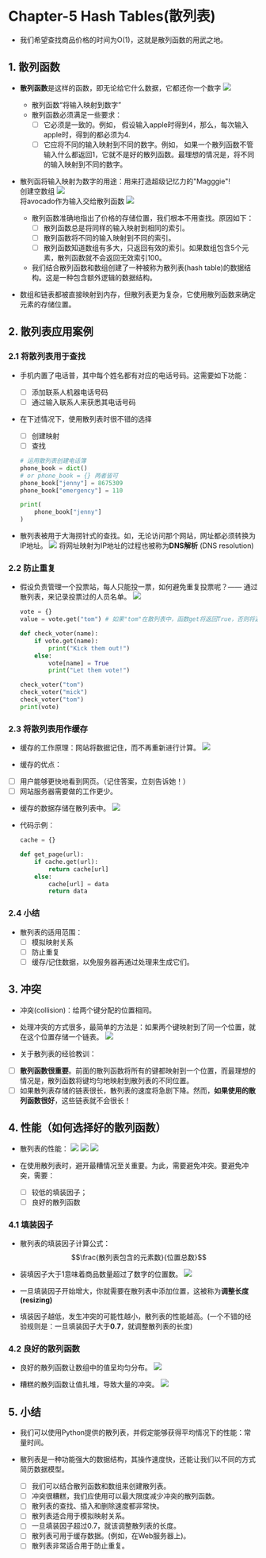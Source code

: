 # Chapter-5 Hash Tables(散列表)

* 我们希望查找商品价格的时间为O(1)，这就是散列函数的用武之地。

## 1. 散列函数

* **散列函数**是这样的函数，即无论给它什么数据，它都还你一个数字
  ![](2022-02-08-15-20-40.png)
  * 散列函数“将输入映射到数字”
  * 散列函数必须满足一些要求：
    * [ ] 它必须是一致的。例如， 假设输入apple时得到4，那么，每次输入apple时，得到的都必须为4.
    * [ ] 它应将不同的输入映射到不同的数字。例如， 如果一个散列函数不管输入什么都返回1，它就不是好的散列函数。最理想的情况是，将不同的输入映射到不同的数字。

* 散列函将输入映射为数字的用途：用来打造超级记忆力的"Magggie"!  
  创建空数组
  ![](2022-02-08-15-27-31.png)  
  将avocado作为输入交给散列函数
  ![](2022-02-08-15-28-23.png)
  * 散列函数准确地指出了价格的存储位置，我们根本不用查找。原因如下：
    * [ ] 散列函数总是将同样的输入映射到相同的索引。
    * [ ] 散列函数将不同的输入映射到不同的索引。
    * [ ] 散列函数知道数组有多大，只返回有效的索引。如果数组包含5个元素，散列函数就不会返回无效索引100。
  * 我们结合散列函数和数组创建了一种被称为散列表(hash table)的数据结构。这是一种包含额外逻辑的数据结构。

* 数组和链表都被直接映射到内存，但散列表更为复杂，它使用散列函数来确定元素的存储位置。

## 2. 散列表应用案例

### 2.1 将散列表用于查找

* 手机内置了电话普，其中每个姓名都有对应的电话号码。这需要如下功能：
  - [ ] 添加联系人机器电话号码
  - [ ] 通过输入联系人来获悉其电话号码

* 在下述情况下，使用散列表时很不错的选择
  - [ ] 创建映射
  - [ ] 查找

  ```python
  # 运用散列表创建电话簿
  phone_book = dict()
  # or phone_book = {} 两者皆可
  phone_book["jenny"] = 8675309
  phone_book["emergency"] = 110

  print(
      phone_book["jenny"]
  )
  ```

* 散列表被用于大海捞针式的查找。如，无论访问那个网站，网址都必须转换为IP地址。
  ![](2022-02-08-16-05-03.png)
  将网址映射为IP地址的过程也被称为**DNS解析** (DNS resolution)

### 2.2 防止重复

* 假设负责管理一个投票站，每人只能投一票，如何避免重复投票呢？—— 通过散列表，来记录投票过的人员名单。
  ![](2022-02-08-16-10-06.png)

  ```python
  vote = {}
  value = vote.get("tom") # 如果"tom"在散列表中，函数get将返回True，否则将返回None(get函数默认为None)。

  def check_voter(name):
      if vote.get(name):
          print("Kick them out!")
      else:
          vote[name] = True
          print("Let them vote!")

  check_voter("tom")
  check_voter("mick")
  check_voter("tom")
  print(vote)
  ```

### 2.3 将散列表用作缓存

* 缓存的工作原理：网站将数据记住，而不再重新进行计算。
  ![](2022-02-08-16-23-41.png)

* 缓存的优点：
* [ ] 用户能够更快地看到网页。（记住答案，立刻告诉她！）
* [ ] 网站服务器需要做的工作更少。

* 缓存的数据存储在散列表中。
  ![](2022-02-08-16-29-38.png)

* 代码示例：
  ```python
  cache = {}

  def get_page(url):
      if cache.get(url):
          return cache[url]
      else:
          cache[url] = data
          return data
  ```

### 2.4 小结

* 散列表的适用范围：
  * [ ] 模拟映射关系
  * [ ] 防止重复
  * [ ] 缓存/记住数据，以免服务器再通过处理来生成它们。

## 3. 冲突

* 冲突(collision)：给两个键分配的位置相同。

* 处理冲突的方式很多，最简单的方法是：如果两个键映射到了同一个位置，就在这个位置存储一个链表。
  ![](2022-02-08-18-59-27.png)

* 关于散列表的经验教训：
- [ ] **散列函数很重要**。前面的散列函数将所有的键都映射到一个位置，而最理想的情况是，散列函数将键均匀地映射到散列表的不同位置。
- [ ] 如果散列表存储的链表很长，散列表的速度将急剧下降。然而，**如果使用的散列函数很好**，这些链表就不会很长！

## 4. 性能（如何选择好的散列函数）

* 散列表的性能：
  ![](2022-02-08-19-06-44.png)
  ![](2022-02-08-19-07-11.png)
  ![](2022-02-08-19-07-49.png)

* 在使用散列表时，避开最糟情况至关重要。为此，需要避免冲突。要避免冲突，需要：
  - [ ] 较低的填装因子；
  - [ ] 良好的散列函数

### 4.1 填装因子

* 散列表的填装因子计算公式：
  $$\frac{散列表包含的元素数}{位置总数}$$

* 装填因子大于1意味着商品数量超过了数字的位置数。
  ![](2022-02-08-19-25-55.png)

* 一旦填装因子开始增大，你就需要在散列表中添加位置，这被称为**调整长度(resizing)**

* 填装因子越低，发生冲突的可能性越小，散列表的性能越高。(一个不错的经验规则是：一旦填装因子大于**0.7**，就调整散列表的长度)

### 4.2 良好的散列函数

* 良好的散列函数让数组中的值呈均匀分布。
  ![](2022-02-08-22-51-33.png)

* 糟糕的散列函数让值扎堆，导致大量的冲突。
  ![](2022-02-08-22-52-23.png)  

## 5. 小结

* 我们可以使用Python提供的散列表，并假定能够获得平均情况下的性能：常量时间。

* 散列表是一种功能强大的数据结构，其操作速度快，还能让我们以不同的方式简历数据模型。

  * [ ] 我们可以结合散列函数和数组来创建散列表。
  * [ ] 冲突很糟糕，我们应使用可以最大限度减少冲突的散列函数。
  * [ ] 散列表的查找、插入和删除速度都非常快。
  * [ ] 散列表适合用于模拟映射关系。
  * [ ] 一旦填装因子超过0.7，就该调整散列表的长度。
  * [ ] 散列表可用于缓存数据。(例如，在Web服务器上)。
  * [ ] 散列表非常适合用于防止重复。  
